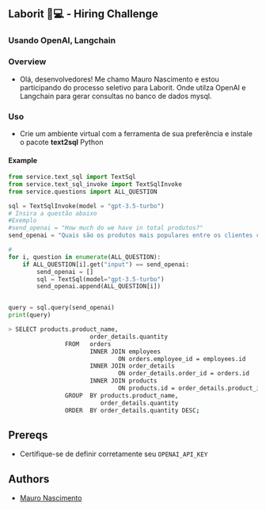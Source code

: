 ## Laborit 💼💻 - Hiring Challenge
### Usando OpenAI, Langchain

### Overview

* Olá, desenvolvedores! Me chamo Mauro Nascimento e estou participando do processo seletivo para Laborit. Onde utilza OpenAI e Langchain para gerar consultas no banco de dados mysql.

### Uso

* Crie um ambiente virtual com a ferramenta de sua preferência e instale o pacote **text2sql** Python

#### Example

```python
from service.text_sql import TextSql
from service.text_sql_invoke import TextSqlInvoke
from service.questions import ALL_QUESTION

sql = TextSqlInvoke(model = "gpt-3.5-turbo")
# Insira a questão abaixo
#Exemplo
#send_openai = "How much do we have in total produtos?"
send_openai = "Quais são os produtos mais populares entre os clientes corporativos?"

#
for i, question in enumerate(ALL_QUESTION):
    if ALL_QUESTION[i].get("input") == send_openai:
        send_openai = []
        sql = TextSql(model="gpt-3.5-turbo")
        send_openai.append(ALL_QUESTION[i])


query = sql.query(send_openai)
print(query)
```

```bash
> SELECT products.product_name,
                       order_details.quantity
                FROM   orders
                       INNER JOIN employees
                               ON orders.employee_id = employees.id
                       INNER JOIN order_details
                               ON order_details.order_id = orders.id
                       INNER JOIN products
                               ON products.id = order_details.product_id
                GROUP  BY products.product_name,
                          order_details.quantity
                ORDER  BY order_details.quantity DESC;
```

## Prereqs

* Certifique-se de definir corretamente seu `OPENAI_API_KEY`

## Authors

* [Mauro Nascimento](https://github.com/mauronascimento/)